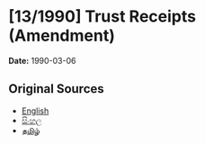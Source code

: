 # [13/1990] Trust Receipts (Amendment)

**Date:** 1990-03-06

## Original Sources

- [English](https://documents.gov.lk/view/acts/1990/3/13-1990_E.pdf)
- [සිංහල](https://documents.gov.lk/view/acts/1990/3/13-1990_S.pdf)
- [தமிழ்](https://documents.gov.lk/view/acts/1990/3/13-1990_T.pdf)
